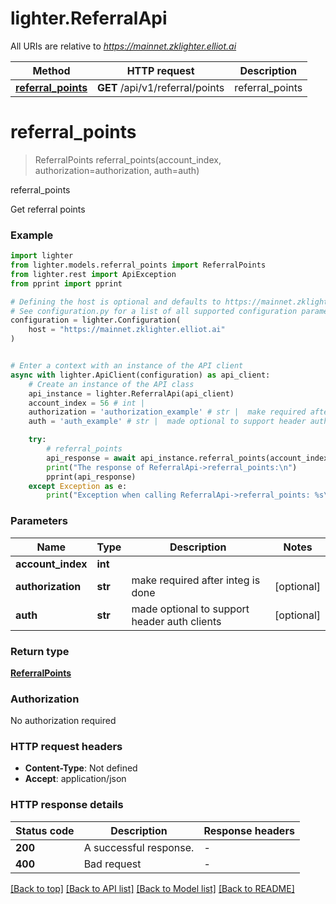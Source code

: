 # lighter.ReferralApi

All URIs are relative to *https://mainnet.zklighter.elliot.ai*

Method | HTTP request | Description
------------- | ------------- | -------------
[**referral_points**](ReferralApi.md#referral_points) | **GET** /api/v1/referral/points | referral_points


# **referral_points**
> ReferralPoints referral_points(account_index, authorization=authorization, auth=auth)

referral_points

Get referral points

### Example


```python
import lighter
from lighter.models.referral_points import ReferralPoints
from lighter.rest import ApiException
from pprint import pprint

# Defining the host is optional and defaults to https://mainnet.zklighter.elliot.ai
# See configuration.py for a list of all supported configuration parameters.
configuration = lighter.Configuration(
    host = "https://mainnet.zklighter.elliot.ai"
)


# Enter a context with an instance of the API client
async with lighter.ApiClient(configuration) as api_client:
    # Create an instance of the API class
    api_instance = lighter.ReferralApi(api_client)
    account_index = 56 # int | 
    authorization = 'authorization_example' # str |  make required after integ is done (optional)
    auth = 'auth_example' # str |  made optional to support header auth clients (optional)

    try:
        # referral_points
        api_response = await api_instance.referral_points(account_index, authorization=authorization, auth=auth)
        print("The response of ReferralApi->referral_points:\n")
        pprint(api_response)
    except Exception as e:
        print("Exception when calling ReferralApi->referral_points: %s\n" % e)
```



### Parameters


Name | Type | Description  | Notes
------------- | ------------- | ------------- | -------------
 **account_index** | **int**|  | 
 **authorization** | **str**|  make required after integ is done | [optional] 
 **auth** | **str**|  made optional to support header auth clients | [optional] 

### Return type

[**ReferralPoints**](ReferralPoints.md)

### Authorization

No authorization required

### HTTP request headers

 - **Content-Type**: Not defined
 - **Accept**: application/json

### HTTP response details

| Status code | Description | Response headers |
|-------------|-------------|------------------|
**200** | A successful response. |  -  |
**400** | Bad request |  -  |

[[Back to top]](#) [[Back to API list]](../README.md#documentation-for-api-endpoints) [[Back to Model list]](../README.md#documentation-for-models) [[Back to README]](../README.md)

